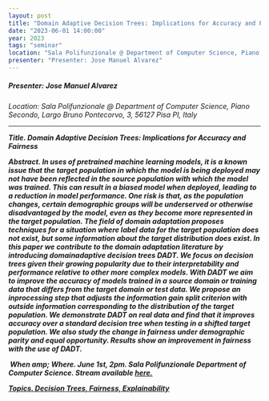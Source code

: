 ```yaml
---
layout: post
title: "Domain Adaptive Decision Trees: Implications for Accuracy and Fairness"
date: "2023-06-01 14:00:00"
year: 2023
tags: "seminar"
location: "Sala Polifunzionale @ Department of Computer Science, Piano Secondo, Largo Bruno Pontecorvo, 3, 56127 Pisa PI, Italy"
presenter: "Presenter: Jose Manuel Alvarez"
---
```

<h5>Presenter: Jose Manuel Alvarez</h5>
<em>Location: Sala Polifunzionale @ Department of Computer Science, Piano Secondo, Largo Bruno Pontecorvo, 3, 56127 Pisa PI, Italy<em>
<br>
<hr>
<p><strong>Title.<strong> Domain Adaptive Decision Trees: Implications for Accuracy and Fairness<p><p><strong>Abstract.<strong><span> In uses of pretrained machine learning models, it is a known issue that the target population in which the model is being deployed may not have been reflected in the source population with which the model was trained. This can result in a biased model when deployed, leading to a reduction in model performance. One risk is that, as the population changes, certain demographic groups will be underserved or otherwise disadvantaged by the model, even as they become more represented in the target population. The field of domain adaptation proposes techniques for a situation where label data for the target population does not exist, but some information about the target distribution does exist. In this paper we contribute to the domain adaptation literature by introducing domainadaptive decision trees DADT. We focus on decision trees given their growing popularity due to their interpretability and performance relative to other more complex models. With DADT we aim to improve the accuracy of models trained in a source domain or training data that differs from the target domain or test data. We propose an inprocessing step that adjusts the information gain split criterion with outside information corresponding to the distribution of the target population. We demonstrate DADT on real data and find that it improves accuracy over a standard decision tree when testing in a shifted target population. We also study the change in fairness under demographic parity and equal opportunity. Results show an improvement in fairness with the use of DADT.<span><br><p><p> <strong>When amp; Where.<strong><span> June 1st, 2pm. Sala Polifunzionale  Department of Computer Science. Stream available <span><a hrefhttps:teams.microsoft.comlmeetupjoin193a9a85abed0d8544a8bc86e6f8f42e599d40thread.tacv21685213520877context7b22Tid223a22c7456b31a22047f5be52473828670aa1222c22Oid223a22729b4d16056746a8a742d2ae1bf09a4a227d><u>here<u><a><span>.<span><p><p><b>Topics.<b><span> Decision Trees, Fairness, Explainability<span><br><p>
                